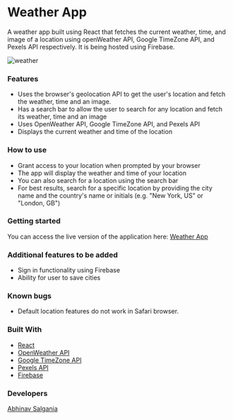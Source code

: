 # Weather App

A weather app built using React that fetches the current weather, time, and image of a location using openWeather API, Google TimeZone API, and Pexels API respectively. It is being hosted using Firebase.

![weather](https://user-images.githubusercontent.com/60488689/221379703-fe41c02a-b8fa-4281-acd3-26e6309ee781.jpg)

### Features

* Uses the browser's geolocation API to get the user's location and fetch the weather, time and an image.
* Has a search bar to allow the user to search for any location and fetch its weather, time and an image
* Uses OpenWeather API, Google TimeZone API, and Pexels API
* Displays the current weather and time of the location

### How to use

* Grant access to your location when prompted by your browser
* The app will display the weather and time of your location
* You can also search for a location using the search bar
* For best results, search for a specific location by providing the city name and the country's name or initials (e.g. "New York, US" or "London, GB")

### Getting started

You can access the live version of the application here: <a href="https://weather-f6be5.web.app/">Weather App</a>

### Additional features to be added

* Sign in functionality using Firebase
* Ability for user to save cities
   
### Known bugs

* Default location features do not work in Safari browser.

### Built With

- [React](https://reactjs.org/)
- [OpenWeather API](https://openweathermap.org/api)
- [Google TimeZone API](https://developers.google.com/maps/documentation/timezone/start)
- [Pexels API](https://www.pexels.com/api)
- [Firebase](https://firebase.google.com/)

### Developers

<a href="https://github.com/AbhinavSalgania">Abhinav Salgania</a>
